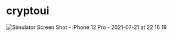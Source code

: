 
# cryptoui

![Simulator Screen Shot - iPhone 12 Pro - 2021-07-21 at 22 16 19](https://user-images.githubusercontent.com/50193271/126527302-3add4d55-d0d2-4f70-83b9-9ca666662229.png)

